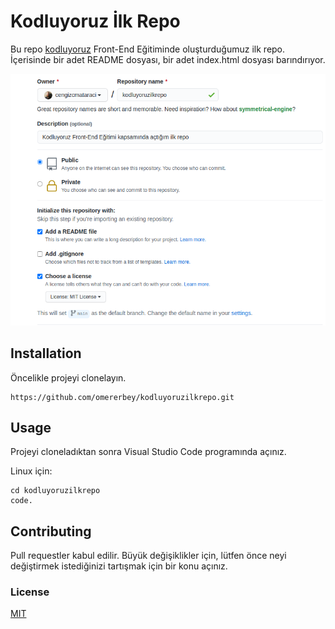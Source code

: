 # Kodluyoruz İlk Repo
Bu repo [kodluyoruz](https://www.kodluyoruz.org/) Front-End Eğitiminde oluşturduğumuz ilk repo. İçerisinde bir adet README dosyası, bir adet index.html dosyası barındırıyor.

![](https://raw.githubusercontent.com/Kodluyoruz/taskforce/main/git/odev1/figures/github.png)

## Installation

Öncelikle projeyi clonelayın.
```
https://github.com/omererbey/kodluyoruzilkrepo.git
``` 

## Usage

Projeyi cloneladıktan sonra Visual Studio Code programında açınız.

Linux için:
``` 
cd kodluyoruzilkrepo 
code.
```

## Contributing 

Pull requestler kabul edilir. Büyük değişiklikler için, lütfen önce neyi değiştirmek istediğinizi tartışmak için bir konu açınız.
### License

[MIT](https://choosealicense.com/licenses/mit/)